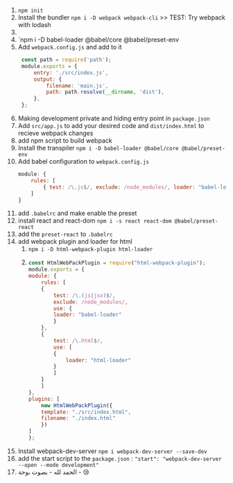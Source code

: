 1. `npm init`
2. Install the bundler `npm i -D webpack webpack-cli` >> TEST:  Try webpack with lodash
3.
4. `npm i -D babel-loader @babel/core @babel/preset-env
5. Add `webpack.config.js` and add to it 
   ```javascript
    const path = require('path');
    module.exports = {
        entry: './src/index.js',
        output: {
            filename: 'main.js',
            path: path.resolve(__dirname, 'dist'),
        },
    }; 
    ```
6. Making development private and hiding entry point in `package.json`
7. Add `src/app.js` to add your desired code and `dist/index.html` to recieve webpack changes
8. add npm script to build webpack
9. Install the transpiler `npm i -D babel-loader @babel/core @babel/preset-env`
10. Add babel configuration to `webpack.config.js` 
    ```javascript
    module: {
        rules: [
            { test: /\.js$/, exclude: /node_modules/, loader: "babel-loader" }
        ]
    }
    ```
11. add `.babelrc` and make enable the preset
12. install react and react-dom `npm i -s react react-dom @babel/preset-react`
13. add the `preset-react` to `.babelrc`
14. add webpack plugin and loader for html
    1.  `npm i -D html-webpack-plugin html-loader`
    2.  ```javascript
        const HtmlWebPackPlugin = require("html-webpack-plugin");
        module.exports = {
        module: {
            rules: [
            {
                test: /\.(js|jsx)$/,
                exclude: /node_modules/,
                use: {
                loader: "babel-loader"
                }
            },
            {
                test: /\.html$/,
                use: [
                {
                    loader: "html-loader"
                }
                ]
            }
            ]
        },
        plugins: [
            new HtmlWebPackPlugin({
            template: "./src/index.html",
            filename: "./index.html"
            })
        ]
        };
        ```
15. Install webpack-dev-server  `npm i webpack-dev-server --save-dev`
16. add the start script to the `package.json` : `"start": "webpack-dev-server --open --mode development"`
17. الحمد لله - بصوت بوحة - 😢
